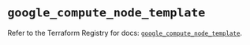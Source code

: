 # `google_compute_node_template`

Refer to the Terraform Registry for docs: [`google_compute_node_template`](https://registry.terraform.io/providers/hashicorp/google/5.15.0/docs/resources/compute_node_template).
